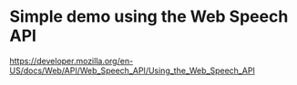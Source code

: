# Simple demo using the Web Speech API

https://developer.mozilla.org/en-US/docs/Web/API/Web_Speech_API/Using_the_Web_Speech_API
